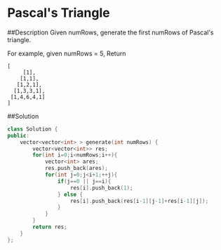 Pascal's Triangle 
======

##Description
Given numRows, generate the first numRows of Pascal's triangle.

For example, given numRows = 5,
Return
```
[
     [1],
    [1,1],
   [1,2,1],
  [1,3,3,1],
 [1,4,6,4,1]
]
```

##Solution

```cpp
class Solution {
public:
    vector<vector<int> > generate(int numRows) {
        vector<vector<int>> res;
        for(int i=0;i<numRows;i++){
            vector<int> ares;
            res.push_back(ares);
            for(int j=0;j<i+1;++j){
                if(j==0 || j==i){
                    res[i].push_back(1);
                } else {
                    res[i].push_back(res[i-1][j-1]+res[i-1][j]);
                }
            }
        }
        return res;
    }
};
```